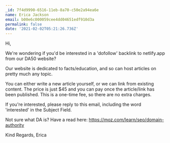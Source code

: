 ```yaml
---
_id: 7f4d9990-6516-11eb-8a70-c50e2a94ea6e
name: Erica Jackson
email: b00e6c000059cee4dd04651edf910d3a
permalink: false
date: '2021-02-02T05:21:26.736Z'
---
```

Hi, 

We're wondering if you'd be interested in a 'dofollow' backlink to netlify.app from our DA50 website?

Our website is dedicated to facts/education, and so can host articles on pretty much any topic.

You can either write a new article yourself, or we can link from existing content. The price is just $45 and you can pay once the article/link has been published. This is a one-time fee, so there are no extra charges.

If you're interested, please reply to this email, including the word 'interested' in the Subject Field.

Not sure what DA is? Have a read here: https://moz.com/learn/seo/domain-authority

Kind Regards,
Erica

